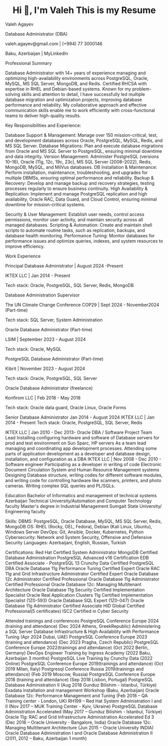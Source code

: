  



<h1 align="center">Hi 👋, I'm Valeh This is my Resume</h1>
<!--<p align="center">
  <img src="https://github-readme-quotes.herokuapp.com/quote?theme=dark&animation=grow_out_in" alt="my-personal-project"/>
</p>-->


<p>Valeh Agayev</p>
<p>Database Administrator (DBA)</p>
<p>valeh.agayev@gmail.com | (+994) 77 3000146</p>
<p>Baku, Azerbaijan       |   MyLinkedIn</p>

<p>Professional Summary</p>
<p>Database Administrator with 14+ years of experience managing and optimizing high-availability environments across PostgreSQL, Oracle, MySQL, MS SQL Server, MongoDB, and Redis. Certified RHCSA with expertise in RHEL and Debian-based systems. 
Known for my problem-solving skills and attention to detail, I have successfully led multiple database migration and optimization projects, improving database performance and reliability. My collaborative approach and effective communication skills enable me to work efficiently with cross-functional teams to deliver high-quality results.</p>
<p>Key Responsibilities and Experience:</p>
<p>Database Support & Management: Manage over 150 mission-critical, test, and development databases across Oracle, PostgreSQL, MySQL, Redis, and MS SQL Server.
Database Migrations: Plan and execute database migrations from Oracle and MS SQL Server to PostgreSQL, ensuring minimal downtime and data integrity.
Version Management: Administer PostgreSQL (versions 10–16), Oracle (11g, 12c, 19c, 23c), MS SQL Server (2008–2022), Redis, MongoDB, MySQL, and MilVus databases.
DB Installation & Maintenance: Perform installation, maintenance, troubleshooting, and upgrades for multiple DBMSs, ensuring optimal performance and reliability.
Backup & Recovery: Develop and manage backup and recovery strategies, testing processes regularly to ensure business continuity.
High Availability & Replication: Implement and manage PostgreSQL replication and high availability, Oracle RAC, Data Guard, and Cloud Control, ensuring minimal downtime for mission-critical systems.</p>
<p>Security & User Management: Establish user needs, control access permissions, monitor user activity, and maintain security across all managed databases.
Scripting & Automation: Create and maintain shell scripts to automate routine tasks, such as replication, backups, and database health monitoring.
Performance Tuning: Monitor databases for performance issues and optimize queries, indexes, and system resources to improve efficiency.</p>

<p>Work Experience</p>
<p>Principal Database Administrator | August 2024 -Present</p>
<p>IKTEX LLC | Jan 2014 - Present</p>
<p>Tech stack: Oracle, PostgreSQL, SQL Server, Redis, MongoDB</p>

<p>Database  Administration Supervisor</p>
<p>The UN Climate Change Conference COP29  | Sept 2024 - November2024 (Part-time)</p>
<p>Tech stack: SQL Server, System Administration</p>

<p>Oracle Database Administrator (Part-time)</p>
<p>LSIM |	September 2023 - August 2024 </p>
<p>Tech stack: Oracle, MySQL</p>

<p>PostgreSQL Database Administrator (Part-time)</p>
<p>Kibrit | November 2023 - August 2024 </p>
<p>Tech stack: Oracle, PostgreSQL, SQL Server</p>

<p>Oracle Database Administrator (freelance)</p>
<p>Konfirom LLC | Feb 2018 - May 2018 </p>
<p>Tech stack: Oracle data guard, Oracle Linux, Oracle Forms</p>

Senior Database Administrator Jan 2014 - August 2024 
IKTEX LLC | Jan 2014 - Present
Tech stack: Oracle, PostgreSQL, SQL Server, Redis

IKTEX LLC | Jan 2010 - Dec 2013- Oracle DBA / Software Project Team Lead
Installing configuring hardware and software of Database servers for prod and test environment on Sun Sparc, HP servers
As a team lead managing and coordinating app development processes.
Attending some parts of application development as a developer and database design, installation, and configuration as a DBA
IKTEX LLC | Nov 2008 - Dec 2010 - Software engineer
Participating as a developer in writing of code Electronic Document Circulation System and Human Resource Management systems
Designing Database structure, writing codes for different software modules, and writing code for controlling hardware like scanners, printers, and photo cameras.
Writing complex SQL queries and PL/SQLs.

Education
	Bachelor of Informatics and management of technical systems
Azerbaijan Technical University/Automation and Computer Technology faculty
	Master's degree in Industrial Management
	Sumgait State University/ Engineering faculty


Skills:
DBMS: PostgreSQL, Oracle Database, MySQL, MS SQL Server, Redis, MongoDB
OS: RHEL (Rocky, OEL, Fedora), Debian (Kali Linux, Ubuntu), Windows Server
DevOps: Git, Ansible, Docker, Kubernetes, Python
Cybersecurity: Network and System Security, Offensive and Defensive Security
Languages: Azerbaijani, English, Russian, Turkish

Certifications:
Red Hat Certified System Administrator
MongoDB Certified Database Administration
PostgreSQL Advanced v16 Certification
EDB Certified Associate - PostgreSQL 13
Crunchy Data Certified PostgreSQL DBA
Oracle Database 11g Performance Tuning Certified Expert
Oracle RAC 11g and Grid Infrastructure Administrator Certified Expert
Oracle Database 12c Administrator Certified Professional
Oracle Database 11g Administrator Certified Professional
Oracle Database 12c: Managing Multitenant Architecture
Oracle Database 11g Security Certified Implementation Specialist
Oracle Real Application Clusters 11g Certified Implementation Specialist (1Z0-593)
Oracle Database SQL Expert (1Z0-047)
Oracle Database 11g Administrator Certified Associate
HID Global Certified Professional(5 certificates)
ISC2 Certified in Cyber Security

Attended trainings and conferences
PostgreSQL Conference Europe 2024 (training and attendance)	
            (Dec 2024 Athens, GreekRepublic)
Administering a SQL Server Database Infrastructure & High Availability with Performance Tuning (Apr 2024 Dubai, UAE)
PostgreSQL Conference Europe 2023 (training and attendance)	
(Dec 2023 Pragha, Czech Republic)
PostgreSQL Conference Europe 2022(trainings and attendance)
(Oct 2022 Berlin, Germany)
DevOps Engineer Training by Ingress Academy 
(2022 Baku, Azerbaijan 3 months)
PostgreSQL Live Training by Crunchy Data 
(2022 Online)
PostgreSQL Conference Europe 2019(trainings and attendance)
(Oct 2019 Milan, Italy)
Postgresql Conference Russia 2019(trainings and attendance)
(Feb 2019 Moscow, Russia)
PostgreSQL Conference Europe 2018 (training and attendance)
(Sep 2018 Lisbon, Portugal)
PostgreSQL Database Administration II
(Aug 2018 Gunduz Bilishim - Istanbul, Türkiye)
Exadata installation and management  Workshop 
(Baku, Azerbaijan)
Oracle Database 12c: Performance Management and Tuning
 (Feb 2018 –  QA Training center - London, UK)
RH199 –  Red Hat System Administration I and II 
(Nov 2017 –  MUK Training Center - Kyiv, Ukraine)
PostgreSQL Database Administration Accelerated
(May 2017 –  Gunduz Bilishim - Istanbul, Türkiye)
Oracle 11g: RAC and Grid Infrastructure Administration Accelerated Ed 3
(Dec 2016 –  Oracle University - Bangalore, India)
Oracle Database 12c: Managing Multitenant Architecture
(Jun 2015 –  Oracle University INDIA)
Oracle Database Administration I   and Oracle Database Administration II
(2011, 2012 – Baku, Azerbaijan 1 month)



